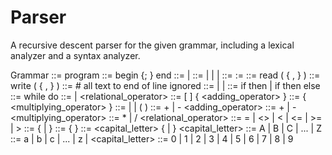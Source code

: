 # Parser
A recursive descent parser for the given grammar, including a lexical analyzer and a syntax analyzer. 

Grammar
<program> ::= program <progname> <compound stmt>
<compound stmt> ::= begin <stmt> {; <stmt>} end
<stmt> ::= <simple stmt> | <structured stmt>
<simple stmt> ::= <assignment stmt> | <read stmt> | <write stmt> | <comment>
<assignment stmt> ::= <variable> := <expression>
<read stmt> ::= read ( <variable> { , <variable> } )
<write stmt> ::= write ( <expression> { , <expression> } )
<comment> ::= # all text to end of line ignored
<structured stmt> ::= <compound stmt> | <if stmt> | <while stmt>
<if stmt> ::= if <expression> then <stmt> |
 if <expression> then <stmt> else <stmt>
<while stmt> ::= while <expression> do <stmt>
<expression> ::= <simple expr> |
 <simple expr> <relational_operator> <simple expr>
<simple expr> ::= [ <sign> ] <term> { <adding_operator> <term> }
<term> ::= <factor> { <multiplying_operator> <factor> }
<factor> ::= <variable> | <constant> | ( <expression> )
<sign> ::= + | -
<adding_operator> ::= + | -
<multiplying_operator> ::= * | /
<relational_operator> ::= = | <> | < | <= | >= | >
<variable> ::= <letter> { <letter> | <digit> }
<constant> ::= <digit> { <digit> }
<progname> ::= <capital_letter> { <letter> | <digit> }
<capital_letter> ::= A | B | C | ... | Z
<letter> ::= a | b | c | ... | z | <capital_letter>
<digit> ::= 0 | 1 | 2 | 3 | 4 | 5 | 6 | 7 | 8 | 9

